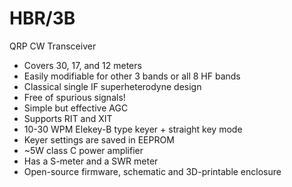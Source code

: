 # HBR/3B

QRP CW Transceiver

* Covers 30, 17, and 12 meters
* Easily modifiable for other 3 bands or all 8 HF bands
* Classical single IF superheterodyne design
* Free of spurious signals!
* Simple but effective AGC
* Supports RIT and XIT
* 10-30 WPM Elekey-B type keyer + straight key mode
* Keyer settings are saved in EEPROM
* ~5W class C power amplifier
* Has a S-meter and a SWR meter
* Open-source firmware, schematic and 3D-printable enclosure
